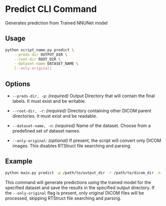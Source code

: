 # Predict CLI Command

Generates prediction from Trained NNUNet model

## Usage

```bash
python script_name.py predict \
    --preds-dir OUTPUT_DIR \
    --root-dir ROOT_DIR \
    --dataset-name DATASET_NAME \
    [--only-original]
```

## Options

- `--preds-dir, -p`: _(required)_ Output Directory that will contain the final labels. It must exist and be writable.

- `--root-dir, -r`: _(required)_ Directory containing other DICOM parent directories. It must exist and be readable.

- `--dataset-name, -n`: _(required)_ Name of the dataset. Choose from a predefined set of dataset names.

- `--only-original`: _(optional)_ If present, the script will convert only DICOM images. This disables RTStruct file searching and parsing.

## Example

```bash
python main.py predict -p /path/to/output_dir -r /path/to/dicom_dir -n dataset_name --only-original
```

This command will generate predictions using the trained model for the specified dataset and save the results in the specified output directory. If the `--only-original` flag is present, only original DICOM files will be processed, skipping RTStruct file searching and parsing.
